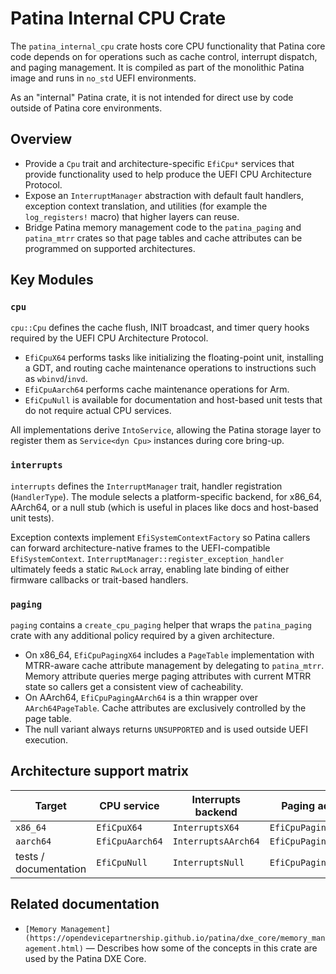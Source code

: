 # Patina Internal CPU Crate

The `patina_internal_cpu` crate hosts core CPU functionality that Patina core code depends on for operations such as
cache control, interrupt dispatch, and paging management. It is compiled as part of the monolithic Patina image and
runs in `no_std` UEFI environments.

As an "internal" Patina crate, it is not intended for direct use by code outside of Patina core environments.

## Overview

- Provide a `Cpu` trait and architecture-specific `EfiCpu*` services that provide functionality used to help produce
  the UEFI CPU Architecture Protocol.
- Expose an `InterruptManager` abstraction with default fault handlers, exception context translation, and utilities
  (for example the `log_registers!` macro) that higher layers can reuse.
- Bridge Patina memory management code to the `patina_paging` and `patina_mtrr` crates so that page tables and cache
  attributes can be programmed on supported architectures.

## Key Modules

### `cpu`

`cpu::Cpu` defines the cache flush, INIT broadcast, and timer query hooks required by the UEFI CPU Architecture
Protocol.

- `EfiCpuX64` performs tasks like initializing the floating-point unit, installing a GDT, and routing cache maintenance
  operations to instructions such as `wbinvd`/`invd`.
- `EfiCpuAarch64` performs cache maintenance operations for Arm.
- `EfiCpuNull` is available for documentation and host-based unit tests that do not require actual CPU services.

All implementations derive `IntoService`, allowing the Patina storage layer to register them as `Service<dyn Cpu>`
instances during core bring-up.

### `interrupts`

`interrupts` defines the `InterruptManager` trait, handler registration (`HandlerType`). The module selects a
platform-specific backend, for x86_64, AArch64, or a null stub (which is useful in places like docs and host-based
unit tests).

Exception contexts implement `EfiSystemContextFactory` so Patina callers can forward architecture-native frames to the
UEFI-compatible `EfiSystemContext`. `InterruptManager::register_exception_handler` ultimately feeds a static `RwLock`
array, enabling late binding of either firmware callbacks or trait-based handlers.

### `paging`

`paging` contains a `create_cpu_paging` helper that wraps the `patina_paging` crate with any additional policy
required by a given architecture.

- On x86_64, `EfiCpuPagingX64` includes a `PageTable` implementation with MTRR-aware cache attribute management by
  delegating to `patina_mtrr`. Memory attribute queries merge paging attributes with current MTRR state so callers get
  a consistent view of cacheability.
- On AArch64, `EfiCpuPagingAArch64` is a thin wrapper over `AArch64PageTable`. Cache attributes are exclusively
  controlled by the page table.
- The null variant always returns `UNSUPPORTED` and is used outside UEFI execution.

## Architecture support matrix

| Target                | CPU service       | Interrupts backend | Paging adapter        |
|-----------------------|-------------------|--------------------|-----------------------|
| `x86_64`              | `EfiCpuX64`       | `InterruptsX64`    | `EfiCpuPagingX64`     |
| `aarch64`             | `EfiCpuAarch64`   | `InterruptsAArch64`| `EfiCpuPagingAArch64` |
| tests / documentation | `EfiCpuNull`      | `InterruptsNull`   | `EfiCpuPagingNull`    |

## Related documentation

- `[Memory Management](https://opendevicepartnership.github.io/patina/dxe_core/memory_management.html)` — Describes how
  some of the concepts in this crate are used by the Patina DXE Core.
